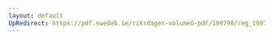 ```yaml
---
layout: default
UpRedirect: https://pdf.swedeb.se/riksdagen-volumeG-pdf/199798/reg_199798/reg_199798_0008.pdf
---
```

